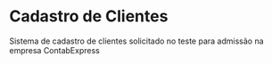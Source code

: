 # Cadastro de Clientes

Sistema de cadastro de clientes solicitado no teste para admissão na empresa ContabExpress
